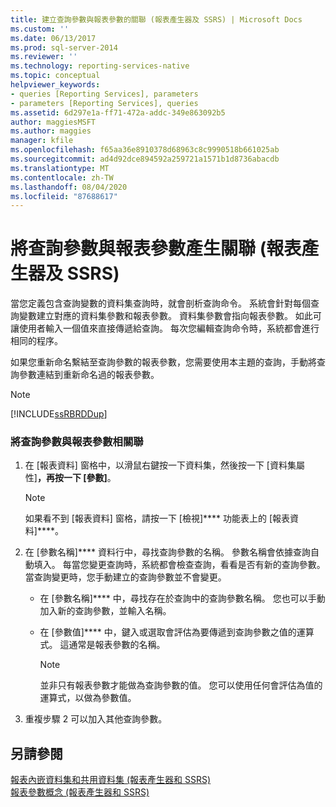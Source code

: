 ```yaml
---
title: 建立查詢參數與報表參數的關聯 (報表產生器及 SSRS) | Microsoft Docs
ms.custom: ''
ms.date: 06/13/2017
ms.prod: sql-server-2014
ms.reviewer: ''
ms.technology: reporting-services-native
ms.topic: conceptual
helpviewer_keywords:
- queries [Reporting Services], parameters
- parameters [Reporting Services], queries
ms.assetid: 6d297e1a-ff71-472a-addc-349e863092b5
author: maggiesMSFT
ms.author: maggies
manager: kfile
ms.openlocfilehash: f65aa36e8910378d68963c8c9990518b661025ab
ms.sourcegitcommit: ad4d92dce894592a259721a1571b1d8736abacdb
ms.translationtype: MT
ms.contentlocale: zh-TW
ms.lasthandoff: 08/04/2020
ms.locfileid: "87688617"
---
```

# <a name="associate-a-query-parameter-with-a-report-parameter-report-builder-and-ssrs"></a>將查詢參數與報表參數產生關聯 (報表產生器及 SSRS)
  當您定義包含查詢變數的資料集查詢時，就會剖析查詢命令。 系統會針對每個查詢變數建立對應的資料集參數和報表參數。 資料集參數會指向報表參數。 如此可讓使用者輸入一個值來直接傳遞給查詢。 每次您編輯查詢命令時，系統都會進行相同的程序。  
  
 如果您重新命名繫結至查詢參數的報表參數，您需要使用本主題的查詢，手動將查詢參數連結到重新命名過的報表參數。  
  
> [!NOTE]  
>  [!INCLUDE[ssRBRDDup](../../includes/ssrbrddup-md.md)]  
  
### <a name="to-associate-a-query-parameter-with-a-report-parameter"></a>將查詢參數與報表參數相關聯  
  
1.  在 [報表資料] 窗格中，以滑鼠右鍵按一下資料集，然後按一下 [資料集屬性]****，再按一下 [參數]****。  
  
    > [!NOTE]  
    >  如果看不到 [報表資料] 窗格，請按一下 [檢視]**** 功能表上的 [報表資料]****。  
  
2.  在 [參數名稱]**** 資料行中，尋找查詢參數的名稱。 參數名稱會依據查詢自動填入。 每當您變更查詢時，系統都會檢查查詢，看看是否有新的查詢參數。 當查詢變更時，您手動建立的查詢參數並不會變更。  
  
    -   在 [參數名稱]**** 中，尋找存在於查詢中的查詢參數名稱。 您也可以手動加入新的查詢參數，並輸入名稱。  
  
    -   在 [參數值]**** 中，鍵入或選取會評估為要傳遞到查詢參數之值的運算式。 這通常是報表參數的名稱。  
  
        > [!NOTE]  
        >  並非只有報表參數才能做為查詢參數的值。 您可以使用任何會評估為值的運算式，以做為參數值。  
  
3.  重複步驟 2 可以加入其他查詢參數。  
  
## <a name="see-also"></a>另請參閱  
 [報表內嵌資料集和共用資料集 &#40;報表產生器和 SSRS&#41;](report-embedded-datasets-and-shared-datasets-report-builder-and-ssrs.md)   
 [報表參數概念 &#40;報表產生器和 SSRS&#41;](../report-design/report-parameters-concepts-report-builder-and-ssrs.md)  
  
  
